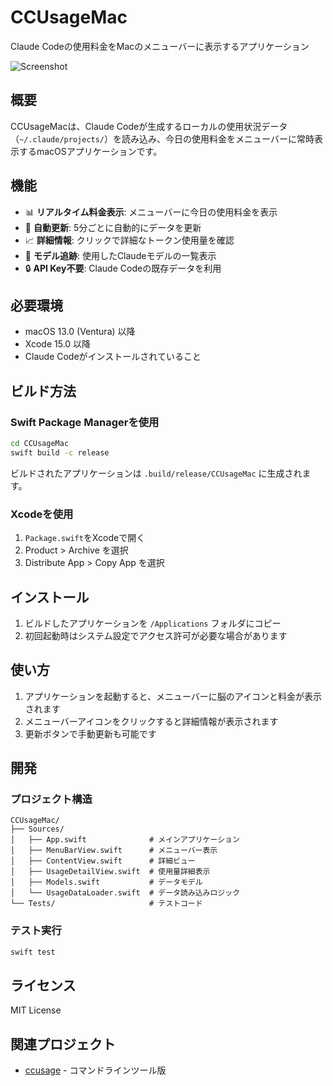 # CCUsageMac

Claude Codeの使用料金をMacのメニューバーに表示するアプリケーション

![Screenshot](../docs/screenshot.png)

## 概要

CCUsageMacは、Claude Codeが生成するローカルの使用状況データ（`~/.claude/projects/`）を読み込み、今日の使用料金をメニューバーに常時表示するmacOSアプリケーションです。

## 機能

- 📊 **リアルタイム料金表示**: メニューバーに今日の使用料金を表示
- 🔄 **自動更新**: 5分ごとに自動的にデータを更新
- 📈 **詳細情報**: クリックで詳細なトークン使用量を確認
- 🧠 **モデル追跡**: 使用したClaudeモデルの一覧表示
- 🔒 **API Key不要**: Claude Codeの既存データを利用

## 必要環境

- macOS 13.0 (Ventura) 以降
- Xcode 15.0 以降
- Claude Codeがインストールされていること

## ビルド方法

### Swift Package Managerを使用

```bash
cd CCUsageMac
swift build -c release
```

ビルドされたアプリケーションは `.build/release/CCUsageMac` に生成されます。

### Xcodeを使用

1. `Package.swift`をXcodeで開く
2. Product > Archive を選択
3. Distribute App > Copy App を選択

## インストール

1. ビルドしたアプリケーションを `/Applications` フォルダにコピー
2. 初回起動時はシステム設定でアクセス許可が必要な場合があります

## 使い方

1. アプリケーションを起動すると、メニューバーに脳のアイコンと料金が表示されます
2. メニューバーアイコンをクリックすると詳細情報が表示されます
3. 更新ボタンで手動更新も可能です

## 開発

### プロジェクト構造

```
CCUsageMac/
├── Sources/
│   ├── App.swift              # メインアプリケーション
│   ├── MenuBarView.swift      # メニューバー表示
│   ├── ContentView.swift      # 詳細ビュー
│   ├── UsageDetailView.swift  # 使用量詳細表示
│   ├── Models.swift           # データモデル
│   └── UsageDataLoader.swift  # データ読み込みロジック
└── Tests/                     # テストコード
```

### テスト実行

```bash
swift test
```

## ライセンス

MIT License

## 関連プロジェクト

- [ccusage](https://github.com/ryoppippi/ccusage) - コマンドラインツール版